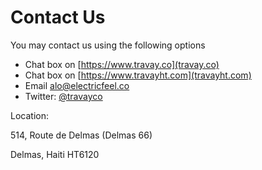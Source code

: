 # Contact Us

You may contact us using the following options

+ Chat box on [https://www.travay.co](travay.co)
+ Chat box on [https://www.travayht.com](travayht.com)
+ Email alo@electricfeel.co
+ Twitter: [@travayco](https://twitter.com/travayco)

Location:

514, Route de Delmas (Delmas 66)

Delmas, Haiti HT6120

